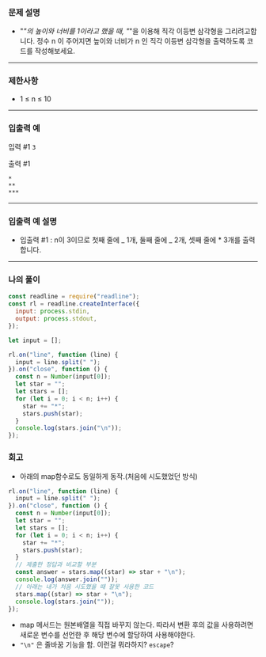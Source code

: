 ### 문제 설명

- "_"의 높이와 너비를 1이라고 했을 때, "_"을 이용해 직각 이등변 삼각형을 그리려고합니다. 정수 n 이 주어지면 높이와 너비가 n 인 직각 이등변 삼각형을 출력하도록 코드를 작성해보세요.

---

### 제한사항

- 1 ≤ n ≤ 10

---

### 입출력 예

입력 #1
`3`

출력 #1

```
*
**
***
```

---

### 입출력 예 설명

- 입출력 #1 : n이 3이므로 첫째 줄에 _ 1개, 둘째 줄에 _ 2개, 셋째 줄에 \* 3개를 출력합니다.

---

### 나의 풀이

```javascript
const readline = require("readline");
const rl = readline.createInterface({
  input: process.stdin,
  output: process.stdout,
});

let input = [];

rl.on("line", function (line) {
  input = line.split(" ");
}).on("close", function () {
  const n = Number(input[0]);
  let star = "";
  let stars = [];
  for (let i = 0; i < n; i++) {
    star += "*";
    stars.push(star);
  }
  console.log(stars.join("\n"));
});
```

### 회고

- 아래의 map함수로도 동일하게 동작.(처음에 시도했었던 방식)

```javascript
rl.on("line", function (line) {
  input = line.split(" ");
}).on("close", function () {
  const n = Number(input[0]);
  let star = "";
  let stars = [];
  for (let i = 0; i < n; i++) {
    star += "*";
    stars.push(star);
  }
  // 제출한 정답과 비교할 부분
  const answer = stars.map((star) => star + "\n");
  console.log(answer.join(""));
  // 아래는 내가 처음 시도했을 때 잘못 사용한 코드
  stars.map((star) => star + "\n");
  console.log(stars.join(""));
});
```

- map 메서드는 원본배열을 직접 바꾸지 않는다. 따라서 변환 후의 값을 사용하려면 새로운 변수를 선언한 후 해당 변수에 할당하여 사용해야한다.
- `"\n"` 은 줄바꿈 기능을 함. 이런걸 뭐라하지? `escape`?
